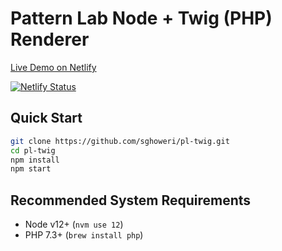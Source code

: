 # Pattern Lab Node + Twig (PHP) Renderer

[Live Demo on Netlify](https://pl-twig.netlify.app/?p=all)

[![Netlify Status](https://api.netlify.com/api/v1/badges/856c11fb-ce01-43b9-8d4b-5686dfb77ec4/deploy-status)](https://app.netlify.com/sites/pl-twig/deploys)

## Quick Start

```bash
git clone https://github.com/sghoweri/pl-twig.git
cd pl-twig
npm install
npm start
```

## Recommended System Requirements
- Node v12+ (`nvm use 12`)
- PHP 7.3+ (`brew install php`)
